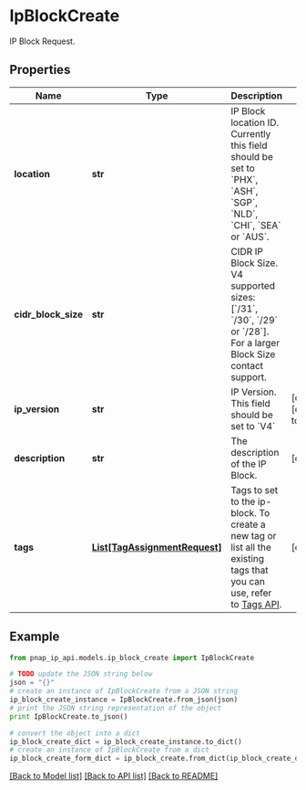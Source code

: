 # IpBlockCreate

IP Block Request.

## Properties

Name | Type | Description | Notes
------------ | ------------- | ------------- | -------------
**location** | **str** | IP Block location ID. Currently this field should be set to &#x60;PHX&#x60;, &#x60;ASH&#x60;, &#x60;SGP&#x60;, &#x60;NLD&#x60;, &#x60;CHI&#x60;, &#x60;SEA&#x60; or &#x60;AUS&#x60;. | 
**cidr_block_size** | **str** | CIDR IP Block Size. V4 supported sizes: [&#x60;/31&#x60;, &#x60;/30&#x60;, &#x60;/29&#x60; or &#x60;/28&#x60;]. For a larger Block Size contact support. | 
**ip_version** | **str** | IP Version. This field should be set to &#x60;V4&#x60; | [optional] [default to 'V4']
**description** | **str** | The description of the IP Block. | [optional] 
**tags** | [**List[TagAssignmentRequest]**](TagAssignmentRequest.md) | Tags to set to the ip-block. To create a new tag or list all the existing tags that you can use, refer to [Tags API](https://developers.phoenixnap.com/docs/tags/1/overview). | [optional] 

## Example

```python
from pnap_ip_api.models.ip_block_create import IpBlockCreate

# TODO update the JSON string below
json = "{}"
# create an instance of IpBlockCreate from a JSON string
ip_block_create_instance = IpBlockCreate.from_json(json)
# print the JSON string representation of the object
print IpBlockCreate.to_json()

# convert the object into a dict
ip_block_create_dict = ip_block_create_instance.to_dict()
# create an instance of IpBlockCreate from a dict
ip_block_create_form_dict = ip_block_create.from_dict(ip_block_create_dict)
```
[[Back to Model list]](../README.md#documentation-for-models) [[Back to API list]](../README.md#documentation-for-api-endpoints) [[Back to README]](../README.md)


